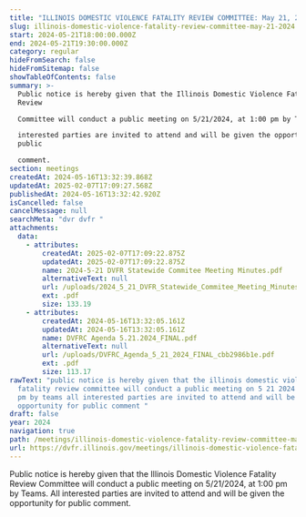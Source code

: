 ```yaml
---
title: "ILLINOIS DOMESTIC VIOLENCE FATALITY REVIEW COMMITTEE: May 21, 2024"
slug: illinois-domestic-violence-fatality-review-committee-may-21-2024
start: 2024-05-21T18:00:00.000Z
end: 2024-05-21T19:30:00.000Z
category: regular
hideFromSearch: false
hideFromSitemap: false
showTableOfContents: false
summary: >-
  Public notice is hereby given that the Illinois Domestic Violence Fatality
  Review

  Committee will conduct a public meeting on 5/21/2024, at 1:00 pm by Teams. All

  interested parties are invited to attend and will be given the opportunity for
  public

  comment.
section: meetings
createdAt: 2024-05-16T13:32:39.868Z
updatedAt: 2025-02-07T17:09:27.568Z
publishedAt: 2024-05-16T13:32:42.920Z
isCancelled: false
cancelMessage: null
searchMeta: "dvr dvfr "
attachments:
  data:
    - attributes:
        createdAt: 2025-02-07T17:09:22.875Z
        updatedAt: 2025-02-07T17:09:22.875Z
        name: 2024-5-21 DVFR Statewide Commitee Meeting Minutes.pdf
        alternativeText: null
        url: /uploads/2024_5_21_DVFR_Statewide_Commitee_Meeting_Minutes_4161a209d8.pdf
        ext: .pdf
        size: 133.19
    - attributes:
        createdAt: 2024-05-16T13:32:05.161Z
        updatedAt: 2024-05-16T13:32:05.161Z
        name: DVFRC Agenda 5.21.2024_FINAL.pdf
        alternativeText: null
        url: /uploads/DVFRC_Agenda_5_21_2024_FINAL_cbb2986b1e.pdf
        ext: .pdf
        size: 113.17
rawText: "public notice is hereby given that the illinois domestic violence
  fatality review committee will conduct a public meeting on 5 21 2024 at 1 00
  pm by teams all interested parties are invited to attend and will be given the
  opportunity for public comment "
draft: false
year: 2024
navigation: true
path: /meetings/illinois-domestic-violence-fatality-review-committee-may-21-2024
url: https://dvfr.illinois.gov/meetings/illinois-domestic-violence-fatality-review-committee-may-21-2024
---
```


Public notice is hereby given that the Illinois Domestic Violence Fatality Review
Committee will conduct a public meeting on 5/21/2024, at 1:00 pm by Teams. All
interested parties are invited to attend and will be given the opportunity for public
comment.
